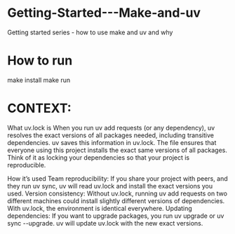 # Getting-Started---Make-and-uv
Getting started series - how to use make and uv and why

# How to run
make install
make run


# CONTEXT:
What uv.lock is
    When you run uv add requests (or any dependency), uv resolves the exact versions of all packages needed, including transitive dependencies.
    uv saves this information in uv.lock.
    The file ensures that everyone using this project installs the exact same versions of all packages.
    Think of it as locking your dependencies so that your project is reproducible.

How it’s used
    Team reproducibility:
        If you share your project with peers, and they run uv sync, uv will read uv.lock and install the exact versions you used.
    Version consistency:
        Without uv.lock, running uv add requests on two different machines could install slightly different versions of dependencies.
        With uv.lock, the environment is identical everywhere.
    Updating dependencies:
        If you want to upgrade packages, you run uv upgrade <package> or uv sync --upgrade.
        uv will update uv.lock with the new exact versions.